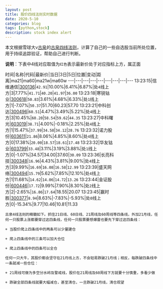 ```yaml
---
layout: post
title: 股价四线法则实时数据
date: 2020-5-10
categories: blog
tags: [python,stock]
description: stock index alert
---
```



本文根据雪球大v[古泉](https://xueqiu.com/u/7148646888)的[古泉四线法则](https://xueqiu.com/7148646888/130498192)，计算了自己的一些自选股当前所处位置，用于持续追踪验证，帮助自己进行判断。

**说明**：下表中4线对应取值为`红色`表示最新价处于对应指标上方，属正面

时间|名称|代码|最新价|当日|3日|5日|位置|变动|距离|ma21|ma60|ma21w|ma60w
---|---|---|---|---|---|---|---|---
13:23:15|信维通信|[300136](https://xueqiu.com/S/SZ300136)|`42.91`|10.00%|6.41%|6.87%|处`4`线上方|3|7.77%|`41.71`|`40.20`|`41.97`|`36.00`
13:23:18|寒锐钴业|[300618](https://xueqiu.com/S/SZ300618)|`50.83`|3.61%|4.68%|6.33%|处`1`线上方|1|-7.07%|`50.37`|51.70|60.23|57.70
13:23:21|中科创达|[300496](https://xueqiu.com/S/SZ300496)|`60.51`|4.47%|3.49%|5.22%|处`4`线上方|3|10.45%|`60.20`|`58.54`|`59.62`|`44.35`
13:23:27|中科曙光|[603019](https://xueqiu.com/S/SH603019)|`38.71`|4.00%|-0.18%|2.25%|处`4`线上方|1|15.47%|`37.99`|`34.58`|`34.12`|`28.76`
13:23:32|诺力股份|[603611](https://xueqiu.com/S/SH603611)|`21.86`|8.06%|4.85%|8.60%|处`4`线上方|0|17.38%|`20.00`|`18.57`|`18.61`|`17.48`
13:23:32|华友钴业|[603799](https://xueqiu.com/S/SH603799)|`33.48`|3.11%|3.19%|3.88%|处`1`线上方|0|-1.07%|34.57|34.00|37.60|`30.09`
13:23:36|长亮科技|[300348](https://xueqiu.com/S/SZ300348)|`16.96`|4.43%|3.81%|9.00%|处`4`线上方|3|9.99%|`16.69`|`16.08`|`16.58`|`12.99`
13:23:39|盛天网络|[300494](https://xueqiu.com/S/SZ300494)|`15.79`|5.62%|7.85%|12.10%|处`4`线上方|1|11.68%|`14.62`|`14.06`|`14.72`|`13.26`
13:23:44|金证股份|[600446](https://xueqiu.com/S/SH600446)|`17.72`|9.99%|7.90%|8.30%|处`2`线上方|2|-2.65%|`16.86`|`17.64`|18.55|20.07
13:23:45|赢时胜|[300377](https://xueqiu.com/S/SZ300377)|`8.94`|8.63%|-7.83%|-5.93%|处`0`线上方|0|-15.34%|9.77|10.46|10.81|11.33

```
古泉4线法则的精髓如下。抓住21日线、60日线、21周线及60周线等四条线，外加21月线，任何一只股票上涨都要穿过这四条线，任何一只股票要想爆雷也要先下穿过这四条线：

+ 当股价爬上四条线中的两条可以少量建仓

+ 爬上四条线中的三条可以加大仓位

+ 爬上四条线中的四条可以全仓

任何一只大牛，其股价都会坚守在21月线上方，不会轻易跌破21月线；相反，每跌破四条线中一条就减一些仓位：

+ 21周线可做为多空分水岭及警戒线，股价在21周线及60周线下方就要十分慎重，多看少做

+ 跌破全部四条线就要大幅减仓，甚至清仓，一旦跌破21月线，清仓观望
```
